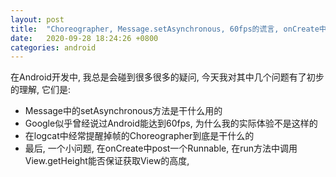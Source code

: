 ```yaml
---
layout: post
title:  "Choreographer, Message.setAsynchronous, 60fps的谎言, onCreate中post一个Runnable能否获取View的高度"
date:   2020-09-28 18:24:26 +0800
categories: android
---
```


在Android开发中, 我总是会碰到很多很多的疑问, 今天我对其中几个问题有了初步的理解, 它们是:
  * Message中的setAsynchronous方法是干什么用的
  * Google似乎曾经说过Android能达到60fps, 为什么我的实际体验不是这样的
  * 在logcat中经常提醒掉帧的Choreographer到底是干什么的 
  * 最后, 一个小问题, 在onCreate中post一个Runnable, 在run方法中调用View.getHeight能否保证获取View的高度, 
